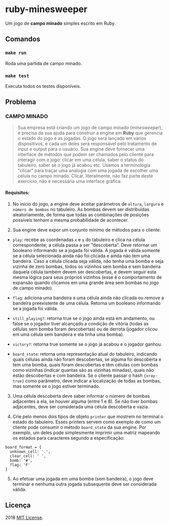 # ruby-minesweeper
Um jogo de **campo minado** simples escrito em Ruby.

## Comandos

### `make run`
Roda uma partida de campo minado.

### `make test`                    
Executa todos os testes disponíveis.

## Problema

### CAMPO MINADO

> Sua empresa está criando um jogo de campo minado (*minesweeper*), e precisa da sua ajuda para construir a engine em **Ruby** que gerencia o estado do jogo e as jogadas. O jogo será lançado em vários dispositivos, e cada um deles será responsável pelo tratamento de input e output para o usuário. Sua engine deve fornecer uma interface de métodos que podem ser chamados pelo cliente para interagir com o jogo: clicar em uma célula, saber o status do tabuleiro, saber se o jogo já acabou etc. Usamos a terminologia "clicar" para traçar uma analogia com uma jogada de escolher uma célula no campo minado. Clicar, literalmente, não faz parte deste exercício; não é necessária uma interface gráfica.

#### Requisitos:

1. No início do jogo, a engine deve aceitar parâmetros de `altura`, `largura` e `número de bombas` no tabuleiro. As bombas devem ser distribuídas aleatoriamente, de forma que todas as combinações de posições possíveis tenham a mesma probabilidade de acontecer.

2. Sua engine deve expor um conjunto mínimo de métodos para o cliente:

- `play`: recebe as coordenadas `x` e `y` do tabuleiro e clica na célula correspondente; a célula passa a ser "descoberta". Deve retornar um booleano informando se a jogada foi válida. A jogada é válida somente se a célula selecionada ainda não foi clicada e ainda não tem uma bandeira. Caso a célula clicada seja válida, não tenha uma bomba e seja vizinha de zero bombas, todos os vizinhos sem bomba e sem bandeira daquela célula também devem ser descobertas, e devem seguir esta mesma lógica para seus próprios vizinhos (esse é o comportamento de expansão quando clicamos em uma grande área sem bombas no jogo de campo minado).

- `flag`: adiciona uma bandeira a uma célula ainda não clicada ou remove a bandeira preexistente de uma célula. Retorna um booleano informando se a jogada foi válida.

- `still_playing?`: retorna true se o jogo ainda está em andamento, ou false se o jogador tiver alcançado a condição de vitória (todas as células sem bomba foram descobertas) ou de derrota (jogador clicou em uma célula sem bandeira e ela tinha uma bomba).

- `victory?`: retorna true somente se o jogo já acabou e o jogador ganhou.

- `board_state`: retorna uma representação atual do tabuleiro, indicando quais células ainda não foram descobertas, se alguma foi descoberta e tem uma bomba, quais foram descobertas e têm células com bombas como vizinhas (indicar quantas são as vizinhas minadas), quais não estão descobertas e com bandeira. Se o cliente passar o hash `{xray: true}` como parâmetro, deve indicar a localização de todas as bombas, mas somente se o jogo estiver terminado.

3. Uma célula descoberta deve saber informar o número de bombas adjacentes a ela, se houver alguma (entre 1 e 8). Se não tiver bombas adjacentes, deve ser considerada uma célula descoberta e vazia.

4. Crie pelo menos dois tipos de objeto `printer` que mostrem no terminal o estado do tabuleiro. Esses printers servem como exemplo de como um cliente pode consumir o método `board_state` da sua engine. Por exemplo, um deles pode simplesmente imprimir uma matriz mapeando os estados para caracteres segundo a especificação:

``` 
board_format = {
  unknown_cell: '.',
  clear_cell: ' ',
  bomb: '#',
  flag: 'F'
}
```

5. Ao efetuar uma jogada em uma bomba (sem bandeira), o jogo deve terminar e nenhuma outra jogada subsequente deve ser considerada válida.

## Licença

2018 [MIT License](LICENSE).
